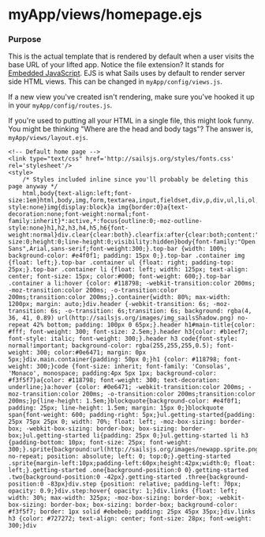 # myApp/views/homepage.ejs
### Purpose
This is the actual template that is rendered by default when a user visits the base URL of your lifted app.  Notice the file extension?  It stands for [Embedded JavaScript](http://embeddedjs.com/).  EJS is what Sails uses by default to render server side HTML views.  This can be changed in `myApp/config/views.js`.

If a new view you've created isn't rendering, make sure you've hooked it up in your `myApp/config/routes.js`.

If you're used to putting all your HTML in a single file, this might look funny.  You might be thinking "Where are the head and body tags"?  The answer is, `myApp/views/layout.ejs`.

<docmeta name="uniqueID" value="homepageejs785450">
<docmeta name="displayName" value="homepage.ejs">

```
<!-- Default home page -->
<link type="text/css" href='http://sailsjs.org/styles/fonts.css' rel='stylesheet'/>
<style>
    /* Styles included inline since you'll probably be deleting this page anyway */
    html,body{text-align:left;font-size:1em}html,body,img,form,textarea,input,fieldset,div,p,div,ul,li,ol,dl,dt,dd,h1,h2,h3,h4,h5,h6,pre,code{margin:0;padding:0}ul,li{list-style:none}img{display:block}a img{border:0}a{text-decoration:none;font-weight:normal;font-family:inherit}*:active,*:focus{outline:0;-moz-outline-style:none}h1,h2,h3,h4,h5,h6{font-weight:normal}div.clear{clear:both}.clearfix:after{clear:both;content:".";display:block;font-size:0;height:0;line-height:0;visibility:hidden}body{font-family:"Open Sans",Arial,sans-serif;font-weight:300;}.top-bar {width: 100%; background-color: #e4f0f1; padding: 15px 0;}.top-bar .container img {float: left;}.top-bar .container ul {float: right; padding-top: 25px;}.top-bar .container li {float: left; width: 125px; text-align: center; font-size: 15px; color:#000; font-weight: 600;}.top-bar .container a li:hover {color: #118798; -webkit-transition:color 200ms; -moz-transition:color 200ms; -o-transition:color 200ms;transition:color 200ms;}.container{width: 80%; max-width: 1200px; margin: auto;}div.header {-webkit-transition: 6s; -moz-transition: 6s; -o-transition: 6s;transition: 6s; background: rgba(4, 36, 41, 0.89) url(http://sailsjs.org/images/img_sailsShadow.png) no-repeat 42% bottom; padding: 100px 0 65px;}.header h1#main-title{color: #fff; font-weight: 300; font-size: 2.5em;}.header h3{color: #b1eef7; font-style: italic; font-weight: 300;}.header h3 code{font-style: normal!important; background-color: rgba(255,255,255,0.5); font-weight: 300; color:#0e6471; margin: 0px 5px;}div.main.container{padding: 50px 0;}h1 {color: #118798; font-weight: 300;}code {font-size: inherit; font-family: 'Consolas', 'Monaco', monospace; padding:4px 5px 1px; background-color: #f3f5f7}a{color: #118798; font-weight: 300; text-decoration: underline;}a:hover {color: #0e6471; -webkit-transition:color 200ms; -moz-transition:color 200ms; -o-transition:color 200ms;transition:color 200ms;}p{line-height: 1.5em;}blockquote{background-color: #e4f0f1; padding: 25px; line-height: 1.5em; margin: 15px 0;}blockquote span{font-weight: 600; padding-right: 5px;}ul.getting-started{padding: 25px 75px 25px 0; width: 70%; float: left; -moz-box-sizing: border-box; -webkit-box-sizing: border-box; box-sizing: border-box;}ul.getting-started li{padding: 25px 0;}ul.getting-started li h3 {padding-bottom: 10px; font-size: 25px; font-weight: 300;}.sprite{background:url(http://sailsjs.org/images/newapp.sprite.png) no-repeat; position: absolute; left: 0; top:0;}.getting-started .sprite{margin-left:10px;padding-left:60px;height:42px;width:0; float: left;}.getting-started .one{background-position:0 0}.getting-started .two{background-position:0 -42px}.getting-started .three{background-position:0 -83px}div.step {position: relative; padding-left: 70px; opacity: 0.9;}div.step:hover{ opacity: 1;}div.links {float: left; width: 30%; max-width: 325px; -moz-box-sizing: border-box; -webkit-box-sizing: border-box; box-sizing: border-box; background-color: #f3f5f7; border: 1px solid #ebebeb; padding: 25px 45px 35px;}div.links h3 {color: #727272; text-align: center; font-size: 28px; font-weight: 300;}div
